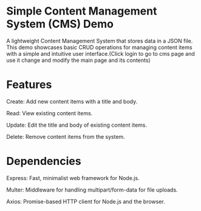 # Simple Content Management System (CMS) Demo

A lightweight Content Management System that stores data in a JSON file. This demo showcases basic CRUD operations for managing content items with a simple and intuitive user interface.(Click login to go to cms page and use it change and modify the main page and its contents)

# Features

Create: Add new content items with a title and body.

Read: View existing content items.

Update: Edit the title and body of existing content items.

Delete: Remove content items from the system.

# Dependencies

Express: Fast, minimalist web framework for Node.js.

Multer: Middleware for handling multipart/form-data for file uploads.

Axios: Promise-based HTTP client for Node.js and the browser.
